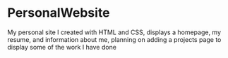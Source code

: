 # PersonalWebsite
My personal site I created with HTML and CSS, displays a homepage, my resume, and information about me, planning on adding a projects page to 
display some of the work I have done

